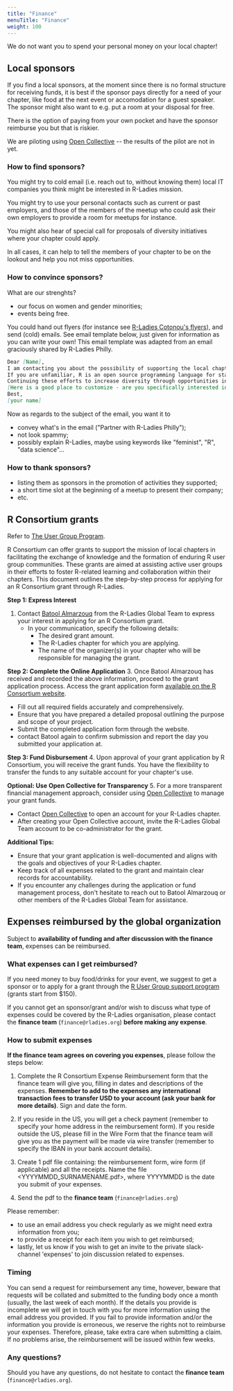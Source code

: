 ```yaml
---
title: "Finance"
menuTitle: "Finance"
weight: 100
---
```


We do not want you to spend your personal money on your local chapter!

## Local sponsors

If you find a local sponsors, at the moment since there is no formal structure for receiving funds, it is best if the sponsor pays directly for a need of your chapter, like food at the next event or accomodation for a guest speaker.
The sponsor might also want to e.g. put a room at your disposal for free.

There is the option of paying from your own pocket and have the sponsor reimburse you but that is riskier.

We are piloting using [Open Collective](https://opencollective.com/) -- the results of the pilot are not in yet. 

### How to find sponsors?

You might try to cold email (i.e. reach out to, without knowing them) local IT companies you think might be interested in R-Ladies mission.

You might try to use your personal contacts such as current or past employers, and those of the members of the meetup who could ask their own employers to provide a room for meetups for instance.

You might also hear of special call for proposals of diversity initiatives where your chapter could apply. 

In all cases, it can help to tell the members of your chapter to be on the lookout and help you not miss opportunities.

### How to convince sponsors?

What are our strenghts?

* our focus on women and gender minorities;
* events being free.

You could hand out flyers (for instance see [R-Ladies Cotonou's flyers](https://github.com/sbnadejda/flyers_R-LadiesCtn)), and send (cold) emails.
See email template below, just given for information as you can write your own! This email template was adapted from an email graciously shared by R-Ladies Philly.

```markdown
Dear [Name],
I am contacting you about the possibility of supporting the local chapter of R-Ladies [chapter name and online presence]. R-Ladies is a world-wide organization that promotes gender diversity in the data science community. As the [chapter name] chapter, we actively share and exchange knowledge with 100+ other chapters across the world, and bring together [usual number of attendees] members each [event frequency] for networking and knowledge sharing events. Since starting in [creation date], we’ve grown to [number of meetup members] members, and have set the groundwork for [positive phrase, e.g. "civic engagement" if you paired with non-profits, "community building among data scientists", etc].
If you are unfamiliar, R is an open source programming language for statistical computing that is widely used in many sectors. We are organizing [event types e.g. workshops] for women and underrepresented genders interested in R with topics like beginning R, R/Shiny, and statistical methods. [Add other events here if relevant e.g. bookclubs, networking events]
Continuing these efforts to increase diversity through opportunities in data science in [chapter location] will require time and resources (e.g. food, location space, online hosting, access to experts). We are committed to dedicating our time to this mission, and we would welcome the opportunity to partner with [company] to develop these avenues further.
[Here is a good place to customize - are you specifically interested in this sponsor hosting an event? Providing food for an event? Providing printing services?]
Best,
[your name]
```

Now as regards to the subject of the email, you want it to

* convey what's in the email ("Partner with R-Ladies Philly");
* not look spammy;
* possibly explain R-Ladies, maybe using keywords like "feminist", "R", "data science"...

### How to thank sponsors?

* listing them as sponsors in the promotion of activities they supported;
* a short time slot at the beginning of a meetup to present their company;
* etc.

## R Consortium grants

Refer to [The User Group Program](https://www.r-consortium.org/projects/r-user-group-support-program).

R Consortium can offer grants to support the mission of local chapters in facilitating the exchange of knowledge and the formation of enduring R user group communities. These grants are aimed at assisting active user groups in their efforts to foster R-related learning and collaboration within their chapters. This document outlines the step-by-step process for applying for an R Consortium grant through R-Ladies.

**Step 1: Express Interest**
1. Contact [Batool Almarzouq](balmarzouq@turing.ac.uk) from the R-Ladies Global Team to express your interest in applying for an R Consortium grant.
   - In your communication, specify the following details:
     - The desired grant amount.
     - The R-Ladies chapter for which you are applying.
     - The name of the organizer(s) in your chapter who will be responsible for managing the grant.

**Step 2: Complete the Online Application**
3. Once Batool Almarzouq has received and recorded the above information, proceed to the grant application process. Access the grant application form [available on the R Consortium website](https://www.r-consortium.org/projects/r-user-group-support-program).
   - Fill out all required fields accurately and comprehensively.
   - Ensure that you have prepared a detailed proposal outlining the purpose and scope of your project.
   - Submit the completed application form through the website.
   - contact Batool again to confirm submission and report the day you submitted your application at.

**Step 3: Fund Disbursement**
4. Upon approval of your grant application by R Consortium, you will receive the grant funds. You have the flexibility to transfer the funds to any suitable account for your chapter's use.

**Optional: Use Open Collective for Transparency**
5. For a more transparent financial management approach, consider using [Open Collective](https://opencollective.com/) to manage your grant funds.
   - Contact [Open Collective](https://opencollective.com/) to open an account for your R-Ladies chapter.
   - After creating your Open Collective account, invite the R-Ladies Global Team account to be co-administrator for the grant.

**Additional Tips:**
- Ensure that your grant application is well-documented and aligns with the goals and objectives of your R-Ladies chapter.
- Keep track of all expenses related to the grant and maintain clear records for accountability.
- If you encounter any challenges during the application or fund management process, don't hesitate to reach out to Batool Almarzouq or other members of the R-Ladies Global Team for assistance.


## Expenses reimbursed by the global organization

Subject to **availability of funding and after discussion with the finance team**, expenses can be reimbursed.

### What expenses can I get reimbursed?

If you need money to buy food/drinks for your event, we suggest to get a sponsor or to apply for a grant through the [R User Group support program](https://www.r-consortium.org/projects/r-user-group-support-program) (grants start from $150).

If you cannot get an sponsor/grant and/or wish to discuss what type of expenses could be covered by the R-Ladies organisation, please contact the **finance team** (`finance@rladies.org`) **before making any expense**.

### How to submit expenses

**If the finance team agrees on covering you expenses**, please follow the steps below:

1. Complete the R Consortium Expense Reimbursement form that the finance team will give you, filling in dates and descriptions of the expenses. **Remember to add to the expenses any international transaction fees to transfer USD to your account (ask your bank for more details)**. Sign and date the form.

2. If you reside in the US, you will get a check payment (remember to specify your home address in the reimbursement form). If you reside outside the US, please fill in the Wire Form that the finance team will give you as the payment will be made via wire transfer (remember to specify the IBAN in your bank account details).

3. Create 1 pdf file containing: the reimbursement form, wire form (if applicable) and all the receipts. Name the file <YYYYMMDD_SURNAMENAME.pdf>, where YYYYMMDD is the date you submit of your expenses.

4. Send the pdf to the **finance team** (`finance@rladies.org`)

Please remember:

- to use an email address you check regularly as we might need extra information from you;
- to provide a receipt for each item you wish to get reimbursed;
- lastly, let us know if you wish to get an invite to the private slack-channel 'expenses' to join discussion related to expenses.

### Timing

You can send a request for reimbursement any time, however, beware that requests will be collated and submitted to the funding body once a month (usually, the last week of each month).
If the details you provide is incomplete we will get in touch with you for more information using the email address you provided. If you fail to provide information and/or the information you provide is erroneous, we reserve the rights not to reimburse your expenses. Therefore, please, take extra care when submitting a claim.
If no problems arise, the reimbursement will be issued within few weeks.

### Any questions?

Should you have any questions, do not hesitate to contact the **finance team** (`finance@rladies.org`). 
